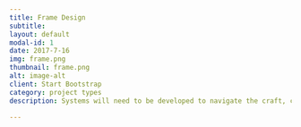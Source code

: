 ```yaml
---
title: Frame Design
subtitle:
layout: default
modal-id: 1
date: 2017-7-16
img: frame.png
thumbnail: frame.png 
alt: image-alt
client: Start Bootstrap
category: project types 
description: Systems will need to be developed to navigate the craft, control camera movements, interact with objects, and fire torpedos at targets. We will develop and rapid prototype a robust, configurable frame to act as our system's test platform. By focusing on creating a simple yet reliable frame, we will expedite the process of integrating and testing electromechanical and electronic sub-systems.

---
```


